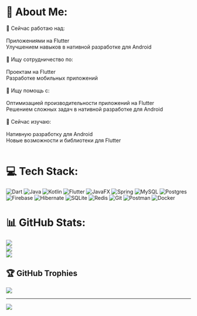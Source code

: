 # 💫 About Me:
🔭 Сейчас работаю над:<br><br>    Приложениями на Flutter<br>    Улучшением навыков в нативной разработке для Android<br><br>👯 Ищу сотрудничество по:<br><br>    Проектам на Flutter<br>    Разработке мобильных приложений<br><br>🤝 Ищу помощь с:<br><br>    Оптимизацией производительности приложений на Flutter<br>    Решением сложных задач в нативной разработке для Android<br><br>🌱 Сейчас изучаю:<br><br>    Нативную разработку для Android<br>    Новые возможности и библиотеки для Flutter<br><br>


# 💻 Tech Stack:
![Dart](https://img.shields.io/badge/dart-%230175C2.svg?style=for-the-badge&logo=dart&logoColor=white) ![Java](https://img.shields.io/badge/java-%23ED8B00.svg?style=for-the-badge&logo=openjdk&logoColor=white) ![Kotlin](https://img.shields.io/badge/kotlin-%237F52FF.svg?style=for-the-badge&logo=kotlin&logoColor=white) ![Flutter](https://img.shields.io/badge/Flutter-%2302569B.svg?style=for-the-badge&logo=Flutter&logoColor=white) ![JavaFX](https://img.shields.io/badge/javafx-%23FF0000.svg?style=for-the-badge&logo=javafx&logoColor=white) ![Spring](https://img.shields.io/badge/spring-%236DB33F.svg?style=for-the-badge&logo=spring&logoColor=white) ![MySQL](https://img.shields.io/badge/mysql-4479A1.svg?style=for-the-badge&logo=mysql&logoColor=white) ![Postgres](https://img.shields.io/badge/postgres-%23316192.svg?style=for-the-badge&logo=postgresql&logoColor=white) ![Firebase](https://img.shields.io/badge/firebase-a08021?style=for-the-badge&logo=firebase&logoColor=ffcd34) ![Hibernate](https://img.shields.io/badge/Hibernate-59666C?style=for-the-badge&logo=Hibernate&logoColor=white) ![SQLite](https://img.shields.io/badge/sqlite-%2307405e.svg?style=for-the-badge&logo=sqlite&logoColor=white) ![Redis](https://img.shields.io/badge/redis-%23DD0031.svg?style=for-the-badge&logo=redis&logoColor=white) ![Git](https://img.shields.io/badge/git-%23F05033.svg?style=for-the-badge&logo=git&logoColor=white) ![Postman](https://img.shields.io/badge/Postman-FF6C37?style=for-the-badge&logo=postman&logoColor=white) ![Docker](https://img.shields.io/badge/docker-%230db7ed.svg?style=for-the-badge&logo=docker&logoColor=white)
# 📊 GitHub Stats:
![](https://github-readme-stats.vercel.app/api?username=ParvizUmarov&theme=aura&hide_border=false&include_all_commits=false&count_private=false)<br/>
![](https://github-readme-streak-stats.herokuapp.com/?user=ParvizUmarov&theme=aura&hide_border=false)<br/>
![](https://github-readme-stats.vercel.app/api/top-langs/?username=ParvizUmarov&theme=aura&hide_border=false&include_all_commits=false&count_private=false&layout=compact)

## 🏆 GitHub Trophies
![](https://github-profile-trophy.vercel.app/?username=ParvizUmarov&theme=highcontrast&no-frame=false&no-bg=true&margin-w=4)

---
[![](https://visitcount.itsvg.in/api?id=ParvizUmarov&icon=0&color=6)](https://visitcount.itsvg.in)

<!-- Proudly created with GPRM ( https://gprm.itsvg.in ) -->


